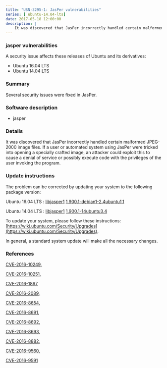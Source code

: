 ```yaml
---
title: "USN-3295-1: JasPer vulnerabilities"
series: [ ubuntu-14.04-lts]
date: 2017-05-18 12:00:00
description: |
    It was discovered that JasPer incorrectly handled certain malformed JPEG-2000 image files. If a user or automated system using JasPer were tricked into opening a specially crafted image, an attacker could exploit this to cause a denial of service or possibly execute code with the privileges of the user invoking the program. 
--- 
```

 
 


### jasper vulnerabilities

A security issue affects these releases of Ubuntu and its derivatives:

* Ubuntu 16.04 LTS
* Ubuntu 14.04 LTS

### Summary

Several security issues were fixed in JasPer. 

### Software description

* jasper 

### Details

It was discovered that JasPer incorrectly handled certain malformed JPEG-2000 image files. If a user or automated system using JasPer were tricked into opening a specially crafted image, an attacker could exploit this to cause a denial of service or possibly execute code with the privileges of the user invoking the program. 

### Update instructions

The problem can be corrected by updating your system to the following package version:

Ubuntu 16.04 LTS
 : [libjasper1](https://launchpad.net/ubuntu/+source/jasper) <span> [1.900.1-debian1-2.4ubuntu1.1](https://launchpad.net/ubuntu/+source/jasper/1.900.1-debian1-2.4ubuntu1.1) </span> 

Ubuntu 14.04 LTS
 : [libjasper1](https://launchpad.net/ubuntu/+source/jasper) <span> [1.900.1-14ubuntu3.4](https://launchpad.net/ubuntu/+source/jasper/1.900.1-14ubuntu3.4) </span> 

To update your system, please follow these instructions: [https://wiki.ubuntu.com/Security/Upgrades](https://wiki.ubuntu.com/Security/Upgrades).

In general, a standard system update will make all the necessary changes. 

### References

 
 [CVE-2016-10249](http://people.ubuntu.com/~ubuntu-security/cve/CVE-2016-10249), 

 [CVE-2016-10251](http://people.ubuntu.com/~ubuntu-security/cve/CVE-2016-10251), 

 [CVE-2016-1867](http://people.ubuntu.com/~ubuntu-security/cve/CVE-2016-1867), 

 [CVE-2016-2089](http://people.ubuntu.com/~ubuntu-security/cve/CVE-2016-2089), 

 [CVE-2016-8654](http://people.ubuntu.com/~ubuntu-security/cve/CVE-2016-8654), 

 [CVE-2016-8691](http://people.ubuntu.com/~ubuntu-security/cve/CVE-2016-8691), 

 [CVE-2016-8692](http://people.ubuntu.com/~ubuntu-security/cve/CVE-2016-8692), 

 [CVE-2016-8693](http://people.ubuntu.com/~ubuntu-security/cve/CVE-2016-8693), 

 [CVE-2016-8882](http://people.ubuntu.com/~ubuntu-security/cve/CVE-2016-8882), 

 [CVE-2016-9560](http://people.ubuntu.com/~ubuntu-security/cve/CVE-2016-9560), 

 [CVE-2016-9591](http://people.ubuntu.com/~ubuntu-security/cve/CVE-2016-9591)
 

